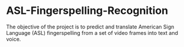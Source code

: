 # ASL-Fingerspelling-Recognition
The objective of the project is to predict and translate American Sign Language (ASL) fingerspelling from a set of video frames into text and voice.
